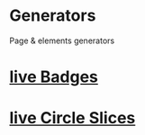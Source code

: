 # Generators

Page &amp; elements generators

# [live Badges](https://sabovoichita.github.io/generators/)

# [live Circle Slices](https://sabovoichita.github.io/generators/circle-slices.html)
